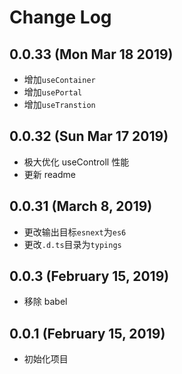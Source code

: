 # Change Log

## 0.0.33 (Mon Mar 18 2019)

-   增加`useContainer`
-   增加`usePortal`
-   增加`useTranstion`

## 0.0.32 (Sun Mar 17 2019)

-   极大优化 useControll 性能
-   更新 readme

## 0.0.31 (March 8, 2019)

-   更改输出目标`esnext`为`es6`
-   更改`.d.ts`目录为`typings`

## 0.0.3 (February 15, 2019)

-   移除 babel

## 0.0.1 (February 15, 2019)

-   初始化项目
